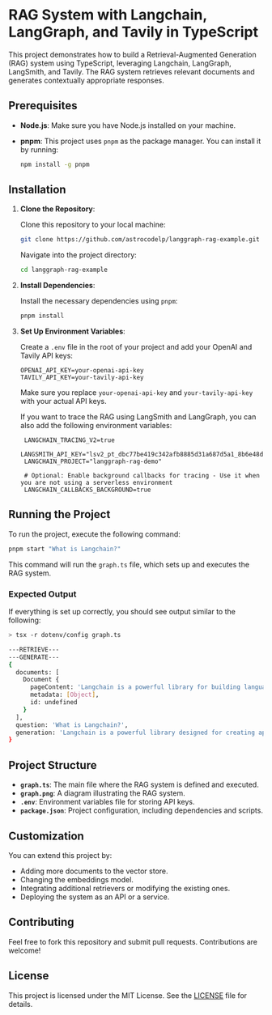 # RAG System with Langchain, LangGraph, and Tavily in TypeScript

This project demonstrates how to build a Retrieval-Augmented Generation (RAG) system using TypeScript, leveraging Langchain, LangGraph, LangSmith, and Tavily. The RAG system retrieves relevant documents and generates contextually appropriate responses.

## Prerequisites

- **Node.js**: Make sure you have Node.js installed on your machine.
- **pnpm**: This project uses `pnpm` as the package manager. You can install it by running:

  ```bash
  npm install -g pnpm
  ```

## Installation

1. **Clone the Repository**:
   
   Clone this repository to your local machine:

   ```bash
   git clone https://github.com/astrocodelp/langgraph-rag-example.git
   ```

   Navigate into the project directory:

   ```bash
   cd langgraph-rag-example
   ```

2. **Install Dependencies**:

   Install the necessary dependencies using `pnpm`:

   ```bash
   pnpm install
   ```

3. **Set Up Environment Variables**:

   Create a `.env` file in the root of your project and add your OpenAI and Tavily API keys:

   ```plaintext
   OPENAI_API_KEY=your-openai-api-key
   TAVILY_API_KEY=your-tavily-api-key
   ```

   Make sure you replace `your-openai-api-key` and `your-tavily-api-key` with your actual API keys.

   If you want to trace the RAG using LangSmith and LangGraph, you can also add the following environment variables:

   ```plaintext
    LANGCHAIN_TRACING_V2=true
    LANGSMITH_API_KEY="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"
    LANGCHAIN_PROJECT="langgraph-rag-demo"

    # Optional: Enable background callbacks for tracing - Use it when you are not using a serverless environment
    LANGCHAIN_CALLBACKS_BACKGROUND=true
   ```

## Running the Project

To run the project, execute the following command:

```bash
pnpm start "What is Langchain?"
```

This command will run the `graph.ts` file, which sets up and executes the RAG system.

### Expected Output

If everything is set up correctly, you should see output similar to the following:

```bash
> tsx -r dotenv/config graph.ts

---RETRIEVE---
---GENERATE---
{
  documents: [
    Document {
      pageContent: 'Langchain is a powerful library for building language model applications.',
      metadata: [Object],
      id: undefined
    }
  ],
  question: 'What is Langchain?',
  generation: 'Langchain is a powerful library designed for creating applications that utilize language models. It provides tools and frameworks to facilitate the development of these applications.'
}
```

## Project Structure

- **`graph.ts`**: The main file where the RAG system is defined and executed.
- **`graph.png`**: A diagram illustrating the RAG system.
- **`.env`**: Environment variables file for storing API keys.
- **`package.json`**: Project configuration, including dependencies and scripts.

## Customization

You can extend this project by:

- Adding more documents to the vector store.
- Changing the embeddings model.
- Integrating additional retrievers or modifying the existing ones.
- Deploying the system as an API or a service.

## Contributing

Feel free to fork this repository and submit pull requests. Contributions are welcome!

## License

This project is licensed under the MIT License. See the [LICENSE](LICENSE) file for details.
